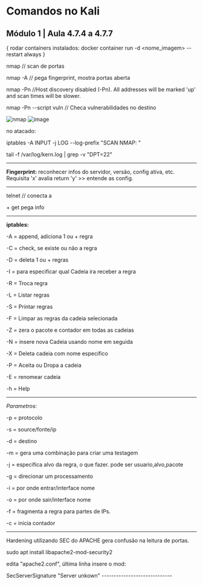 # Comandos no Kali 
## Módulo 1 | Aula 4.7.4 a 4.7.7

{ rodar containers instalados:
docker container run -d <nome_imagem>
--restart always
}

nmap <ip> // scan de portas
  
nmap -A <ip> // pega fingerprint, mostra portas aberta
  
nmap -Pn <ip> //Host discovery disabled (-Pn). All addresses will be marked 'up' and scan times will be slower.
  
nmap -Pn --script vuln <ip> // Checa vulnerabilidades no destino

![nmap](https://user-images.githubusercontent.com/67568578/113479228-2eef3080-9464-11eb-9d1f-aa82afd45ae0.png)
![image](https://user-images.githubusercontent.com/67568578/113480720-2f8bc500-946c-11eb-9266-bb7aa44d78cd.png)


no atacado:

iptables -A INPUT -j LOG --log-prefix "SCAN NMAP: "

tail -f /var/log/kern.log | grep -v "DPT=22"

__________________________________
__Fingerprint:__ reconhecer infos do servidor, versão, config ativa, etc. Requisita 'x' avalia return 'y' >> entende as config.
___________________________________
telnet <ip> <porta> // conecta a <ip><p> + get pega info
____________________________________

__iptables:__

  -A = append, adiciona 1 ou + regra
  
  -C = check, se existe ou não a regra
  
  -D = deleta 1 ou + regras
  
  -I = para especificar qual Cadeia ira receber a regra
  
  -R = Troca regra
  
  -L = Listar regras 
  
  -S  = Printar regras
  
  -F = Limpar as regras da cadeia selecionada
  
  -Z = zera o pacote e contador em todas as cadeias
  
  -N = insere nova Cadeia usando nome em seguida
  
  -X = Deleta cadeia com nome especifico
  
  -P = Aceita ou Dropa a cadeia
  
  -E = renomear cadeia
  
  -h = Help

-----------------------------------

_Parametros:_
  
  -p = protocolo
  
  -s = source/fonte/ip
  
  -d = destino
  
  -m = gera uma combinação para criar uma testagem
  
  -j = especifica alvo da regra, o que fazer. pode ser usuario,alvo,pacote
  
  -g = direcionar um processamento
  
  -i = por onde entrar/interface nome
  
  -o = por onde sair/interface nome
  
  -f = fragmenta a regra para partes de IPs.
  
  -c = inicia contador


-------------------------------

Hardening utilizando SEC do APACHE
gera confusão na leitura de portas.

sudo apt install libapache2-mod-security2

edita "apache2.conf", última linha insere o mod:

<IfModule mod_security2.c>
SecServerSignature "Server unkown"
</IfModule>
-----------------------------
